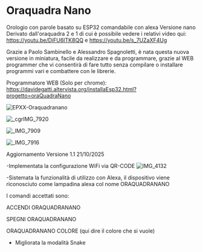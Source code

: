 # Oraquadra Nano
Orologio con parole basato su ESP32 comandabile con alexa Versione nano
Derivato dall'oraquadra 2 e 1 di cui è possibile vedere i relativi video qui: https://youtu.be/DiFU6ITK8QQ e https://youtu.be/s_7UZaXF4Ug

Grazie a Paolo Sambinello e Alessandro Spagnoletti, è nata questa nuova versione in miniatura, facile da realizzare e da programmare, grazie al WEB programmer che vi consentirà di fare tutto senza compilare o installare programmi vari e combattere con le librerie.

Programmatore WEB (Solo per chrome): https://davidegatti.altervista.org/installaEsp32.html?progetto=oraQuadraNano

![EPXX-Oraquadranano](https://github.com/user-attachments/assets/8b7764ea-936c-4232-b1fe-c22faec970e7)

![_cgrIMG_7920](https://github.com/user-attachments/assets/0b7bb67a-15da-4545-9aa5-c99fc3ef48c6)

![_IMG_7909](https://github.com/user-attachments/assets/b8455cef-9661-433d-8b03-07875b26db5e)

![_IMG_7916](https://github.com/user-attachments/assets/a620e3bc-b90e-4e4e-a4c6-6772a811d07a)





Aggiornamento Versione 1.1    21/10/2025

-Implementata la configurazione WiFi via QR-CODE
![IMG_4132](https://github.com/user-attachments/assets/ecbd2388-4914-414c-89e8-c06f51c96f04)

-Sistemata la funzionalità di utilizzo con Alexa, il dispositivo viene riconosciuto come lampadina alexa col nome ORAQUADRANANO

I comandi accettati sono:

ACCENDI ORAQUADRANANO

SPEGNI ORAQUADRANANO

ORAQUADRANANO COLORE (qui dire il colore che si vuole)

- Migliorata la modalità Snake
 
